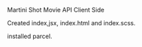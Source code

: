 Martini Shot
Movie API Client Side 

Created index,jsx, index.html and index.scss.

installed parcel.
